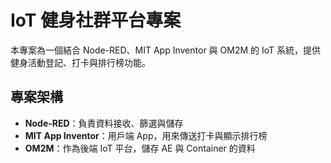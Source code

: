 # IoT 健身社群平台專案

本專案為一個結合 Node-RED、MIT App Inventor 與 OM2M 的 IoT 系統，提供健身活動登記、打卡與排行榜功能。

## 專案架構
- **Node-RED**：負責資料接收、篩選與儲存
- **MIT App Inventor**：用戶端 App，用來傳送打卡與顯示排行榜
- **OM2M**：作為後端 IoT 平台，儲存 AE 與 Container 的資料
